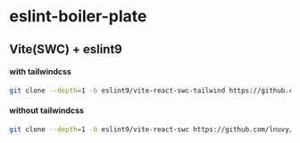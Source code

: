 # eslint-boiler-plate

## Vite(SWC) + eslint9

#### with tailwindcss
```bash
git clone --depth=1 -b eslint9/vite-react-swc-tailwind https://github.com/lnuvy/eslint-boiler-plate.git my-project-name
```

#### without tailwindcss
```bash
git clone --depth=1 -b eslint9/vite-react-swc https://github.com/lnuvy/eslint-boiler-plate.git my-project-name
```

